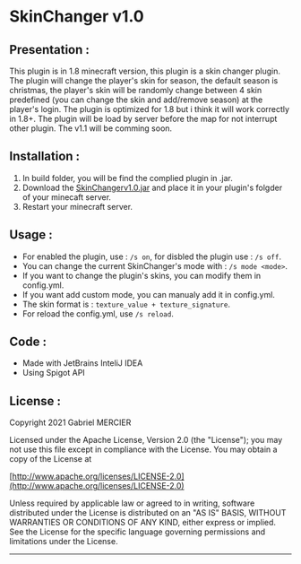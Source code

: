 # SkinChanger v1.0
## Presentation :
This plugin is in 1.8 minecraft version, this plugin is a skin changer plugin. The plugin will change the player's skin for season, the default season is christmas, the player's skin will be randomly change between 4 skin predefined (you can change the skin and add/remove season) at the player's login. The plugin is optimized for 1.8 but i think it will work correctly in 1.8+. The plugin will be load by server before the map for not interrupt other plugin. The v1.1 will be comming soon.
## Installation :
1) In build folder, you will be find the complied plugin in .jar.
2) Download the [SkinChangerv1.0.jar](https://github.com/gabrielmercier/SkinChanger/blob/main/Build/SkinChangerv1.0.jar) and place it in your plugin's folgder of your minecaft server.
3) Restart your minecraft server.
## Usage :
- For enabled the plugin, use : ```/s on```, for disbled the plugin use : ```/s off```.
- You can change the current SkinChanger's mode with : ```/s mode <mode>```.
- If you want to change the plugin's skins, you can modify them in config.yml.
- If you want add custom mode, you can manualy add it in config.yml.
- The skin format is : ```texture_value + texture_signature```.
- For reload the config.yml, use ```/s reload```.
## Code :
- Made with JetBrains InteliJ IDEA
- Using Spigot API
## License :
Copyright 2021 Gabriel MERCIER

Licensed under the Apache License, Version 2.0 (the "License");
you may not use this file except in compliance with the License.
You may obtain a copy of the License at

   [http://www.apache.org/licenses/LICENSE-2.0](http://www.apache.org/licenses/LICENSE-2.0)

Unless required by applicable law or agreed to in writing, software
distributed under the License is distributed on an "AS IS" BASIS,
WITHOUT WARRANTIES OR CONDITIONS OF ANY KIND, either express or implied.
See the License for the specific language governing permissions and
limitations under the License.

-----------------------------------------------------
